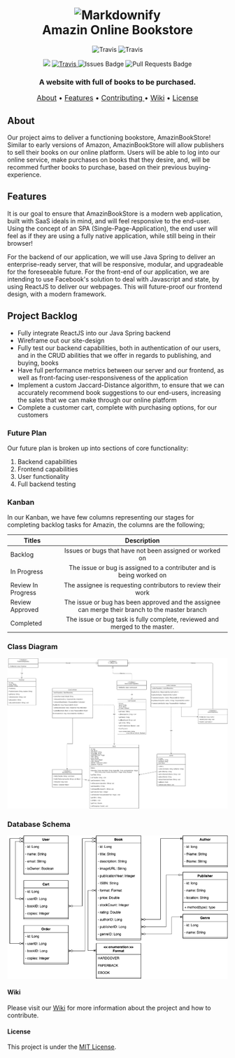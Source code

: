 <h1 align="center">
  <br>
  <img src="https://static.wikia.nocookie.net/minecraft_gamepedia/images/3/31/Enchanting_Table.gif/revision/latest/scale-to-width-down/150?cb=20191023233902" alt="Markdownify" width="200">
  <br>
  Amazin Online  Bookstore
  <br>
</h1>



<p align="center">
    <a>
        <img src="https://forthebadge.com/images/badges/built-with-love.svg" alt="Travis">
    </a>
    <a>
        <img src="https://forthebadge.com/images/badges/made-with-java.svg" alt="Travis">
  </a>
</p>



<p align="center">
    <a>
        <img src="https://img.shields.io/github/last-commit/MuneebNasir/Amazin-online-bookstore-OA">
    </a>
    <a href="https://travis-ci.com/MuneebNasir/Amazin-online-bookstore-OA">
        <img src="https://travis-ci.com/MuneebNasir/Amazin-online-bookstore-OA.svg?branch=master" alt="Travis">
    </a>
    <a>
        <img src="https://img.shields.io/github/issues/MuneebNasir/Amazin-online-bookstore-OA" alt="Issues Badge"/>
    </a>
    <a>
        <img src="https://img.shields.io/github/issues-pr/MuneebNasir/Amazin-online-bookstore-OA" alt="Pull Requests Badge"/>
    </a>
</p>



<h3 align="center">A website with full of books to be purchased.</h3>
<p align="center" style="font-size:115%;">
    <a href="#about">About</a> •
    <a href="#features">Features</a> •
    <a href="#contributing">Contributing </a> •
    <a href="#wiki">Wiki</a> •
    <a href="#license">License</a>
</p>


## About

Our project aims to deliver a functioning bookstore, AmazinBookStore! Similar to early versions of Amazon, AmazinBookStore will allow publishers to sell their books on our online platform. Users will be able to log into our online service, make purchases on books that they desire, and, will be recommed further books to purchase, based on their previous buying-experience. 

## Features

It is our goal to ensure that AmazinBookStore is a modern web application, built with SaaS ideals in mind, and will feel responsive to the end-user. Using the concept of an SPA (Single-Page-Application), the end user will feel as if they are using a fully native application, while still being in their  browser!

For the backend of our application, we will use Java Spring to deliver an enterprise-ready server, that will be responsive, modular, and upgradeable for the foreseeable future. For the front-end of our application, we are intending to use Facebook's solution to deal with Javascript and state, by using ReactJS to deliver our webpages. This will future-proof our frontend design, with a modern framework.  

## Project Backlog

- Fully integrate ReactJS into our Java Spring backend 
- Wireframe out our site-design
- Fully test our backend capabilities, both in authentication of our users, and in the CRUD abilities that we offer in regards to publishing, and buying, books
- Have full performance metrics between our server and our frontend, as well as front-facing user-responsiveness of the application
- Implement a custom Jaccard-Distance algorithm, to ensure that we can accurately recommend book suggestions to our end-users, increasing the sales that we can make through our online platform 
- Complete a customer cart, complete with purchasing options, for our customers 

### Future Plan

Our future plan is broken up into sections of core functionality: 
  1. Backend capabilities 
  2. Frontend capabilities
  3. User functionality
  4. Full backend testing

### Kanban
In our Kanban, we have few columns representing our stages for completing backlog tasks for Amazin, the columns are the following;

 | Titles        | Description   | 
| ------------- |:-------------:| 
| Backlog      | Issues or bugs that have not been assigned or worked on | 
| In Progress     | The issue or bug is assigned to a contributer and is being worked on      |  
| Review In Progress | The assignee is requesting contributors to review their work     | 
| Review Approved | The issue or bug has been approved and the assignee can merge their branch to the master branch     | 
| Completed | The issue or bug task is fully complete, reviewed and merged to the master.    | 

### Class Diagram 

![Image of Class Diagram](https://raw.githubusercontent.com/MuneebNasir/Amazin-online-bookstore-OA/c72e1b433adef34a49e49a962f03d9d13299a3f3/doc/ClassDiagram/UML-Diagram.png)

### Database Schema

![Image of Class Diagram](https://raw.githubusercontent.com/MuneebNasir/Amazin-online-bookstore-OA/c72e1b433adef34a49e49a962f03d9d13299a3f3/doc/DB/BookStore.png)

#### Wiki
Please visit our [Wiki](https://github.com/MuneebNasir/Amazin-online-bookstore-OA/wiki) for more information about the project and how to contribute.

#### License
This project is under the [MIT License](https://github.com/MuneebNasir/Amazin-online-bookstore-OA/blob/master/LICENSE).


